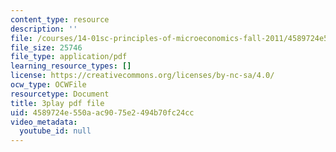 ```yaml
---
content_type: resource
description: ''
file: /courses/14-01sc-principles-of-microeconomics-fall-2011/4589724e550aac9075e2494b70fc24cc_35QyfmSFTZw.pdf
file_size: 25746
file_type: application/pdf
learning_resource_types: []
license: https://creativecommons.org/licenses/by-nc-sa/4.0/
ocw_type: OCWFile
resourcetype: Document
title: 3play pdf file
uid: 4589724e-550a-ac90-75e2-494b70fc24cc
video_metadata:
  youtube_id: null
---
```

